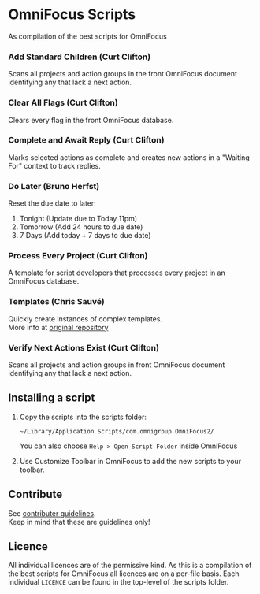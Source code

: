 # OmniFocus Scripts

As compilation of the best scripts for OmniFocus

### Add Standard Children (Curt Clifton)
Scans all projects and action groups in the front OmniFocus document identifying any that lack a next action.

### Clear All Flags (Curt Clifton)
Clears every flag in the front OmniFocus database.

### Complete and Await Reply (Curt Clifton)
Marks selected actions as complete and creates new actions in a "Waiting For" context to track replies.

### Do Later (Bruno Herfst)
Reset the due date to later:

1. Tonight (Update due to Today 11pm)
2. Tomorrow (Add 24 hours to due date)
3. 7 Days (Add today + 7 days to due date)

### Process Every Project  (Curt Clifton)
A template for script developers that processes every project in an OmniFocus database.
 
### Templates (Chris Sauvé)
Quickly create instances of complex templates.  
More info at [original repository](https://github.com/lemonmade/templates)

### Verify Next Actions Exist (Curt Clifton)
Scans all projects and action groups in front OmniFocus document identifying any that lack a next action.


## Installing a script
1. Copy the scripts into the scripts folder:
    
    `~/Library/Application Scripts/com.omnigroup.OmniFocus2/`

	You can also choose `Help > Open Script Folder` inside OmniFocus

2. Use Customize Toolbar in OmniFocus to add the new scripts to your toolbar.


## Contribute
See [contributer guidelines](CONTRIBUTING.md).  
Keep in mind that these are guidelines only! 


## Licence
All individual licences are of the permissive kind. As this is a compilation of the best scripts for OmniFocus all licences are on a per-file basis. Each individual `LICENCE` can be found in the top-level of the scripts folder. 
